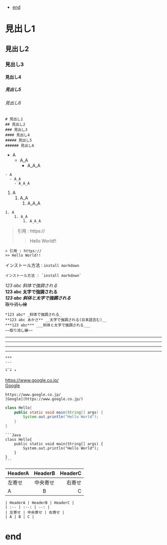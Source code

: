 - [end](#end)

# 見出し1
## 見出し2
### 見出し3
#### 見出し4
##### 見出し5
###### 見出し6

```
# 見出し1
## 見出し2
### 見出し3
#### 見出し4
##### 見出し5
###### 見出し6
```

- A
  - A_A
    - A_A_A

```
- A
  - A_A
    - A_A_A
```

1. A
    1. A_A
        1. A_A_A

```
1. A
    1. A_A
        1. A_A_A
```

> 引用 : https://
>> Hello World!!

```
> 引用 : https://
>> Hello World!!
```

インストール方法 : `install markdown`

```
インストール方法 : `install markdown`
```

*123 abc* _斜体で強調される_  
**123 abc** __太字で強調される__  
***123 abc*** ___斜体と太字で強調される___  
~~取り消し線~~  

```
*123 abc* _斜体で強調される_  
**123 abc あかさ** __太字で強調される(日本語含む)__  
***123 abc*** ___斜体と太字で強調される___  
~~取り消し線~~  
```

***
---
___
* * *

```
*** 
---
___ 
* * *
```

https://www.google.co.jp/  
[Google](https://www.google.co.jp/)  

```
https://www.google.co.jp/  
[Google](https://www.google.co.jp/)  
```

```Java
class Hello{
    public static void main(String[] args) {
        System.out.println("Hello World");        
    }
}
```

~~~
```Java
class Hello{
    public static void main(String[] args) {
        System.out.println("Hello World");        
    }
}
```
~~~

| HeaderA | HeaderB | HeaderC |
| :-- | :--: | --: |
| 左寄せ | 中央寄せ | 右寄せ |
| A | B | C |

```
| HeaderA | HeaderB | HeaderC |
| :-- | :--: | --: |
| 左寄せ | 中央寄せ | 右寄せ |
| A | B | C |
```

# end
